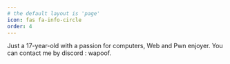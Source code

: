 ```yaml
---
# the default layout is 'page'
icon: fas fa-info-circle
order: 4
---
```


Just a 17-year-old with a passion for computers, Web and Pwn enjoyer.
You can contact me by discord : wapoof.
